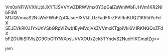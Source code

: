 Vm0xNFlWVXhUblJXYTJSVVYwZDRWVmx0Y3pGalZsWnlWbFJHVm1KR2NIbFdW
M1JQVmxaS2NsWnFWbFZpClJscHlXVlJLUzFadFRrZFViRnBUQ21KRldYcFdX
SEJEVkRKU1YxUnVSbGRpVlZwb1EyMVdjVkZVVmxKTgpiVkl6V1RKNGQxZFdX
bFZOUlhSRVlsZG9ObGRYWXpsUVVXOUxZek5TYndvS2NucHIKCmplZg==

jem